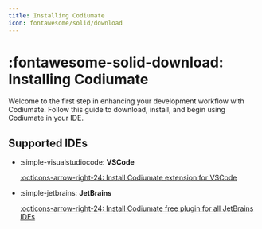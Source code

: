```yaml
---
title: Installing Codiumate
icon: fontawesome/solid/download
---
```


# :fontawesome-solid-download: Installing Codiumate

Welcome to the first step in enhancing your development workflow with Codiumate. Follow this guide to download, install, and begin using Codiumate in your IDE.

## Supported IDEs

<div class="grid cards" markdown>

- :simple-visualstudiocode: __VSCode__ 

    [:octicons-arrow-right-24: Install Codiumate extension for VSCode](https://marketplace.visualstudio.com/items?itemName=Codium.codium)

- :simple-jetbrains: __JetBrains__ 
    
    [:octicons-arrow-right-24: Install Codiumate free plugin for all JetBrains IDEs](https://plugins.jetbrains.com/plugin/21206-codiumate--code-test-and-review-with-confidence--by-codiumai)

</div>

